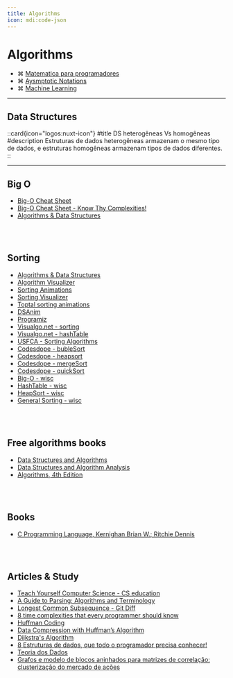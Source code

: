 ```yaml
---
title: Algorithms
icon: mdi:code-json
---
```


# Algorithms

- ⌘ [Matematica para programadores](https://github.com/Webschool-io/matematica-para-programadores)
- ⌘ [Aysmptotic Notations](https://www.studytonight.com/data-structures/aysmptotic-notations)
- ⌘ [Machine Learning](https://github.com/microsoft/ML-For-Beginners)

---

## Data Structures

::card{icon="logos:nuxt-icon"}
#title
DS heterogêneas Vs homogêneas
#description
Estruturas de dados heterogêneas armazenam o mesmo tipo de dados, e estruturas homogêneas armazenam tipos de dados diferentes.
::

---

## Big O
- [Big-O Cheat Sheet](https://bigocheatsheet.io/?dark-mode=true)
- [Big-O Cheat Sheet - Know Thy Complexities!](https://www.bigocheatsheet.com/)
- [Algorithms & Data Structures](https://cooervo.github.io/Algorithms-DataStructures-BigONotation/index.html)

<br />
<br />

## Sorting
- [Algorithms & Data Structures](https://cooervo.github.io/Algorithms-DataStructures-BigONotation/algorithms.html)
- [Algorithm Visualizer](https://algorithm-visualizer.org/branch-and-bound/binary-search)
- [Sorting Animations](http://sorting.at/#)
- [Sorting Visualizer](https://karimelghamry.github.io/sorting-visualizer/)
- [Toptal sorting animations](https://www.toptal.com/developers/sorting-algorithms)
- [DSAnim](http://cathyatseneca.github.io/DSAnim/web/insertion.html)
- [Programiz](https://www.programiz.com/dsa/shell-sort)
- [Visualgo.net - sorting](https://visualgo.net/en/sorting)
- [Visualgo.net - hashTable](https://visualgo.net/en/hashtable)
- [USFCA - Sorting Algorithms](https://www.cs.usfca.edu/~galles/visualization/ComparisonSort.html)
- [Codesdope - bubleSort](https://www.codesdope.com/course/algorithms-bubble-sort/)
- [Codesdope - heapsort](https://www.codesdope.com/course/algorithms-heapsort/)
- [Codesdope - mergeSort](https://www.codesdope.com/course/algorithms-merge-sort/)
- [Codesdope - quickSort](https://www.codesdope.com/course/algorithms-quicksort/)
- [Big-O - wisc](http://pages.cs.wisc.edu/~mcw/cs367/lectures/bigO.html)
- [HashTable - wisc](http://pages.cs.wisc.edu/~mcw/cs367/lectures/hashtables.html)
- [HeapSort - wisc](http://pages.cs.wisc.edu/~mcw/cs367/lectures/heaps.html)
- [General Sorting - wisc](http://pages.cs.wisc.edu/~mcw/cs367/lectures/sorting.html)

<br />
<br />

## Free algorithms books 
- [Data Structures and Algorithms](https://cathyatseneca.gitbooks.io/data-structures-and-algorithms/content/)
- [Data Structures and Algorithm Analysis](http://people.cs.vt.edu/~shaffer/Book/JAVA3e20130328.pdf)
- [Algorithms, 4th Edition](https://algs4.cs.princeton.edu/20sorting/)

<br />
<br />

## Books
- [C Programming Language, Kernighan Brian W.; Ritchie Dennis](https://www.amazon.com.br/dp/B009ZUZ9FW/ref=dp-kindle-redirect?_encoding=UTF8&btkr=1)

<br />
<br />

## Articles & Study

- [Teach Yourself Computer Science - CS education](https://teachyourselfcs.com/)
- [A Guide to Parsing: Algorithms and Terminology](https://tomassetti.me/guide-parsing-algorithms-terminology/)
- [Longest Common Subsequence - Git Diff](https://gabrielschade.github.io/2019/01/07/algoritmo-LCS.html)
- [8 time complexities that every programmer should know](https://adrianmejia.com/most-popular-algorithms-time-complexity-every-programmer-should-know-free-online-tutorial-course/)
- [Huffman Coding](https://www.programiz.com/dsa/huffman-coding)
- [Data Compression with Huffman’s Algorithm](https://freecontent.manning.com/data-compression-with-huffmans-algorithm/)
- [Dijkstra's Algorithm](https://www.programiz.com/dsa/dijkstra-algorithm)
- [8 Estruturas de dados, que todo o programador precisa conhecer!](https://brasap.com.br/8-estruturas-de-dados-que-todo-o-programador-precisa-conhecer/)
- [Teoria dos Dados](https://insper.github.io/Z01.1/Teoria-Dados/)
- [Grafos e modelo de blocos aninhados para matrizes de correlação: clusterização do mercado de ações](https://devmessias.github.io/pt-br/post/nsbm_sp500_stock_market_disparity_filter/#)